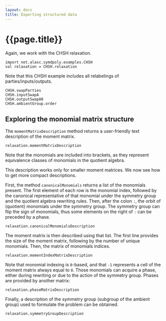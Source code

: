 ```yaml
---
layout: docs
title: Exporting structured data
---
```


# {{page.title}}

Again, we work with the CHSH relaxation.

```tut
import net.alasc.symdpoly.examples.CHSH
val relaxation = CHSH.relaxation
```

Note that this CHSH example includes all relabelings of parties/inputs/outputs.

```tut
CHSH.swapParties
CHSH.inputSwapA
CHSH.outputSwapA0
CHSH.ambientGroup.order
```

## Exploring the monomial matrix structure

The `momentMatrixDescription` method returns a user-friendly text description of the moment matrix.

```tut
relaxation.momentMatrixDescription
```

Note that the monomials are included into brackets, as they represent equivalence classes of monomials in the quotient algebra. 

This description works only for smaller moment matrices. We now see how to get more compact descriptions.

First, the method `canonicalMonomials` returns a list of the monomials present. The first element of each row is the monomial index, followed by the canonical representative of that monomial under the symmetry group and the quotient algebra rewriting rules. Then, after the colon `:`, the orbit of (quotient) monomials under the symmetry group. The symmetry group can flip the sign of monomials, thus some elements on the right of `:` can be preceded by a phase.
```tut
relaxation.canonicalMonomialsDescription
```
The moment matrix is then described using that list. The first line provides the size of the moment matrix, following by the number of unique monomials.
Then, the matrix of monomials indices.
```tut
relaxation.momentIndexMatrixDescription
```
Note that monomial indexing is `0`-based, and that `-1` represents a cell of the moment matrix always equal to `0`.
Those monomials can acquire a phase, either during rewriting or due to the action of the symmetry group. Phases are provided by another matrix:
```tut
relaxation.phaseMatrixDescription
```
Finally, a description of the symmetry group (subgroup of the ambient group) used to formulate the problem can be obtained.
```tut
relaxation.symmetryGroupDescription
```
